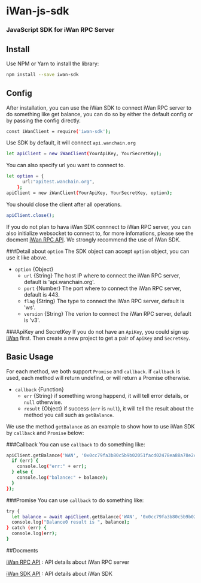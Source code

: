 # iWan-js-sdk
### JavaScript SDK for iWan RPC Server

## Install
Use NPM or Yarn to install the library:

```bash
npm install --save iwan-sdk
```
## Config
After installation, you can use the iWan SDK to connect iWan RPC server to do something like get balance, you can do so by either the default config or by passing the config directly.
```bash
const iWanClient = require('iwan-sdk');
```
Use SDK by default, it will connect `api.wanchain.org`
```bash
let apiClient = new iWanClient(YourApiKey, YourSecretKey);

```
You can also specify url you want to connect to.
```bash
let option = {
      url:"apitest.wanchain.org",
    };
apiClient = new iWanClient(YourApiKey, YourSecretKey, option);

```
You should close the client after all operations.
```bash
apiClient.close();
```
If you do not plan to hava iWan SDK connnect to iWan RPC server, you can also initialize websocket to connect to, for more infomations, please see the docment [iWan RPC API](https://iwan.wanchain.org/static/apidoc/docs.html). We strongly recommend the use of iWan SDK.

###Detail about `option`
The SDK object can accept `option` object, you can use it like above.

- `option` {Object}
  - `url` {String}  The host IP where to connect the iWan RPC server, default is 'api.wanchain.org'.
  - `port` {Number} The port where to connect the iWan RPC server, default is 443.
  - `flag` {String} The type to connect the iWan RPC server, default is 'ws'.
  - `version` {String} The verion to connect the iWan RPC server, default is 'v3'.

###ApiKey and SecretKey
If you do not have an `ApiKey`, you could sign up [iWan](https://iwan.wanchain.org) first. Then create a new project to get a pair of `ApiKey` and `SecretKey`.

## Basic Usage
For each method, we both support `Promise` and `callback`. if `callback` is used, each method will return undefind, or will return a Promise otherwise.

- `callback` {Function}
  - `err` {String}  if something wrong happend, it will tell error details, or `null` otherwise.
  - `result` {Object} if success (`err` is `null`), it will tell the result about the method you call such as `getBalance`.

We use the method `getBalance` as an example to show how to use iWan SDK by `callback` and `Promise` below:

###Callback
You can use `callback` to do something like:
```bash
apiClient.getBalance('WAN', '0x0cc79fa3b80c5b9b02051facd02478ea88a78e2c', (err, balance) => {
  if (err) {
    console.log("err:" + err);
  } else {
    console.log("balance:" + balance);
  }
});
```
###Promise
You can use `callback` to do something like:
```bash
try {
  let balance = await apiClient.getBalance('WAN', '0x0cc79fa3b80c5b9b02051facd02478ea88a78e2c');
  console.log("Balance0 result is ", balance);
} catch (err) {
  console.log(err);
}
```

##Docments

[iWan RPC API](https://iwan.wanchain.org/static/apidoc/docs.html) : API details about iWan RPC server

[iWan SDK API](https://wanchain.github.io/iWan-js-sdk/) : API details about iWan SDK